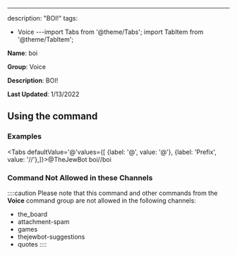 ---
description: "BOI!"
tags:
  - Voice
---import Tabs from '@theme/Tabs';
import TabItem from '@theme/TabItem';

**Name**: boi

**Group**: Voice

**Description**: BOI!

**Last Updated**: 1/13/2022

## Using the command

### Examples
<Tabs defaultValue='@'values={[ {label: '@', value: '@'}, {label: 'Prefix', value: '//'},]}><TabItem value='@'>@TheJewBot boi</TabItem><TabItem value='//'>//boi</TabItem></Tabs>

### Command Not Allowed in these Channels
::::caution Please note that this command and other commands from the **Voice** command group are not allowed in the following channels:
- the_board
- attachment-spam
- games
- thejewbot-suggestions
- quotes
::::